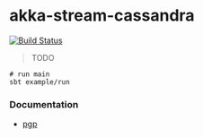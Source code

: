# akka-stream-cassandra

[![Build Status][ci-image]][ci-url]

[ci-image]: https://travis-ci.org/niqdev/akka-stream-cassandra.svg?branch=master
[ci-url]: https://travis-ci.org/niqdev/akka-stream-cassandra

> TODO

```
# run main
sbt example/run
```

### Documentation

* [pgp](doc/pgp.md)
